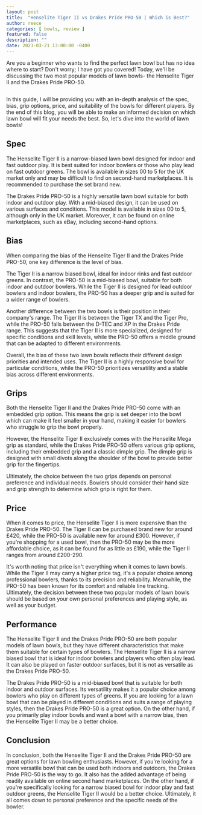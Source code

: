 ```yaml
---
layout: post
title:  "Henselite Tiger II vs Drakes Pride PRO-50 | Which is Best?"
author: reece
categories: [ bowls, review ]
featured: false
description: ""
date: 2023-03-21 13:00:00 -0400
---
```

    

<!-- wp:paragraph -->
<p xmlns="http://www.w3.org/1999/xhtml">Are you a beginner who wants to find the perfect lawn bowl but has no idea where to start? Don't worry; I have got you covered! Today, we'll be discussing the two most popular models of lawn bowls- the Henselite Tiger II and the Drakes Pride PRO-50.</p>
<!-- /wp:paragraph -->

<!-- wp:image {"id":1959,"sizeSlug":"large","linkDestination":"none"} -->
<figure class="wp-block-image size-large"><img src="/img/posts/henselite-tiger-ii-vs-drakes-pride-pro-50-1024x576.jpg" alt="" class="wp-image-1959"/></figure>
<!-- /wp:image -->

<!-- wp:paragraph -->
<p>In this guide, I will be providing you with an in-depth analysis of the spec, bias, grip options, price, and suitability of the bowls for different players. By the end of this blog, you will be able to make an informed decision on which lawn bowl will fit your needs the best. So, let's dive into the world of lawn bowls!</p>
<!-- /wp:paragraph -->

<!-- wp:heading -->
<h2>Spec</h2>
<!-- /wp:heading -->

<!-- wp:block {"ref":2728} /-->

<!-- wp:paragraph -->
<p>The Henselite Tiger II is a narrow-biased lawn bowl designed for indoor and fast outdoor play. It is best suited for indoor bowlers or those who play lead on fast outdoor greens. The bowl is available in sizes 00 to 5 for the UK market only and may be difficult to find on second-hand marketplaces. It is recommended to purchase the set brand new.</p>
<!-- /wp:paragraph -->

<!-- wp:block {"ref":2682} /-->

<!-- wp:paragraph -->
<p>The Drakes Pride PRO-50 is a highly versatile lawn bowl suitable for both indoor and outdoor play. With a mid-biased design, it can be used on various surfaces and conditions. This model is available in sizes 00 to 5, although only in the UK market. Moreover, it can be found on online marketplaces, such as eBay, including second-hand options.</p>
<!-- /wp:paragraph -->

<!-- wp:heading -->
<h2>Bias</h2>
<!-- /wp:heading -->

<!-- wp:paragraph -->
<p>When comparing the bias of the Henselite Tiger II and the Drakes Pride PRO-50, one key difference is the level of bias. </p>
<!-- /wp:paragraph -->

<!-- wp:block {"ref":2831} /-->

<!-- wp:paragraph -->
<p>The Tiger II is a narrow biased bowl, ideal for indoor rinks and fast outdoor greens. In contrast, the PRO-50 is a mid-biased bowl, suitable for both indoor and outdoor bowlers. While the Tiger II is designed for lead outdoor bowlers and indoor bowlers, the PRO-50 has a deeper grip and is suited for a wider range of bowlers.</p>
<!-- /wp:paragraph -->

<!-- wp:paragraph -->
<p>Another difference between the two bowls is their position in their company's range. The Tiger II is between the Tiger TX and the Tiger Pro, while the PRO-50 falls between the D-TEC and XP in the Drakes Pride range. This suggests that the Tiger II is more specialized, designed for specific conditions and skill levels, while the PRO-50 offers a middle ground that can be adapted to different environments.</p>
<!-- /wp:paragraph -->

<!-- wp:block {"ref":2796} /-->

<!-- wp:paragraph -->
<p>Overall, the bias of these two lawn bowls reflects their different design priorities and intended uses. The Tiger II is a highly responsive bowl for particular conditions, while the PRO-50 prioritizes versatility and a stable bias across different environments.</p>
<!-- /wp:paragraph -->

<!-- wp:heading -->
<h2>Grips</h2>
<!-- /wp:heading -->

<!-- wp:paragraph -->
<p>Both the Henselite Tiger II and the Drakes Pride PRO-50 come with an embedded grip option. This means the grip is set deeper into the bowl which can make it feel smaller in your hand, making it easier for bowlers who struggle to grip the bowl properly.</p>
<!-- /wp:paragraph -->

<!-- wp:paragraph -->
<p>However, the Henselite Tiger II exclusively comes with the Henselite Mega grip as standard, while the Drakes Pride PRO-50 offers various grip options, including their embedded grip and a classic dimple grip. The dimple grip is designed with small divots along the shoulder of the bowl to provide better grip for the fingertips.</p>
<!-- /wp:paragraph -->

<!-- wp:paragraph -->
<p>Ultimately, the choice between the two grips depends on personal preference and individual needs. Bowlers should consider their hand size and grip strength to determine which grip is right for them.</p>
<!-- /wp:paragraph -->

<!-- wp:heading -->
<h2>Price</h2>
<!-- /wp:heading -->

<!-- wp:paragraph -->
<p>When it comes to price, the Henselite Tiger II is more expensive than the Drakes Pride PRO-50. The Tiger II can be purchased brand new for around £420, while the PRO-50 is available new for around £300. However, if you're shopping for a used bowl, then the PRO-50 may be the more affordable choice, as it can be found for as little as £190, while the Tiger II ranges from around £200-290.</p>
<!-- /wp:paragraph -->

<!-- wp:paragraph -->
<p>It's worth noting that price isn't everything when it comes to lawn bowls. While the Tiger II may carry a higher price tag, it's a popular choice among professional bowlers, thanks to its precision and reliability. Meanwhile, the PRO-50 has been known for its comfort and reliable line tracking. Ultimately, the decision between these two popular models of lawn bowls should be based on your own personal preferences and playing style, as well as your budget.</p>
<!-- /wp:paragraph -->

<!-- wp:heading -->
<h2>Performance</h2>
<!-- /wp:heading -->

<!-- wp:paragraph -->
<p>The Henselite Tiger II and the Drakes Pride PRO-50 are both popular models of lawn bowls, but they have different characteristics that make them suitable for certain types of bowlers. The Henselite Tiger II is a narrow biased bowl that is ideal for indoor bowlers and players who often play lead. It can also be played on faster outdoor surfaces, but it is not as versatile as the Drakes Pride PRO-50.</p>
<!-- /wp:paragraph -->

<!-- wp:paragraph -->
<p>The Drakes Pride PRO-50 is a mid-biased bowl that is suitable for both indoor and outdoor surfaces. Its versatility makes it a popular choice among bowlers who play on different types of greens. If you are looking for a lawn bowl that can be played in different conditions and suits a range of playing styles, then the Drakes Pride PRO-50 is a great option. On the other hand, if you primarily play indoor bowls and want a bowl with a narrow bias, then the Henselite Tiger II may be a better choice.</p>
<!-- /wp:paragraph -->

<!-- wp:heading -->
<h2>Conclusion</h2>
<!-- /wp:heading -->

<!-- wp:paragraph -->
<p>In conclusion, both the Henselite Tiger II and the Drakes Pride PRO-50 are great options for lawn bowling enthusiasts. However, if you're looking for a more versatile bowl that can be used both indoors and outdoors, the Drakes Pride PRO-50 is the way to go. It also has the added advantage of being readily available on online second hand marketplaces. On the other hand, if you're specifically looking for a narrow biased bowl for indoor play and fast outdoor greens, the Henselite Tiger II would be a better choice. Ultimately, it all comes down to personal preference and the specific needs of the bowler.</p>
<!-- /wp:paragraph -->
    